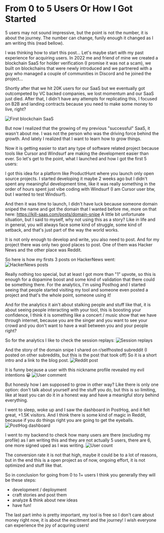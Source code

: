 # From 0 to 5 Users Or How I Got Started
5 users may not sound impressive, but the point is not the number, it is about the journey.
The number can change, funily enough it changed as I am writing this (read bellow).

I was thinking how to start this post... Let's maybe start with my past experience for acquiring users.
In 2022 me and friend of mine we created a blockchain SaaS for holder verification (I promise it was not a scam),
we built on blockchains that were newly introduced and 
we partnered with a guy who managed a couple of communities in Discord and he joined the project...

Shortly after that we hit 20K users for our SaaS but we eventually got outcompeted by VC backed companies, we lost momentum and our SaaS just died.
After that, I didn't have any attempts for replicating this, I focused on B2B and landing contracts because you need to make some money to live, right?

![First blockchain SaaS](https://github.com/user-attachments/assets/d0197a36-daa5-46aa-91e2-157e95dab8b2)

But now I realized that the growing of my previous "successful" SaaS, it wasn't about me. I was not the person who was the driving force behind the growth. And lately I realized that I want to learn how to grow things.

Now it is getting easier to start any type of software related project because tools like Cursor and Windsurf are making the development easier than ever. So let's get to the point, what I launched and how I got the first 5 users:

I got this idea for a platform like ProductHunt where you launch only open source projects.
I started developing it maybe 2 weeks ago but I didn't spent any meaningful development time, like it was really something in the order of hours spent just vibe coding with Windsurf
(I am Cursor user btw, but I wanted to test Windsurf).

And then it was time to launch, I didn't have luck because someone domain sniped the name and got the domain that I wanted before me, more on that here: https://kill-saas.com/posts/domain-snipe
A little bit unfortunate situation, but I said to myself, why not using this as a story? Like in life and in general, you will always face some kind of struggle, some kind of setback, and that's just part of the way the world works.

It is not only enough to develop and write, you also need to post.
And for my project there was only two good places to post. One of them was Hacker News and the other place was Reddit.

So here is how my firsts 3 posts on HackerNews went:
![HackerNews posts](https://github.com/user-attachments/assets/128682ec-fc7d-4de7-ac40-5074c246ec5e)

Really nothing too special, but at least I got more than "1" upvote, so this is enough for a dopamine boost and some kind of validation that there could be something there.
For the analytics, I'm using Posthog and I started seeing that people started visiting my tool and someone even posted a project and that's the whole point, someone using it!

And for the analytics it ain't about stalking people and stuff like that, it is about seeing people interacting with your tool, this is boosting your confidence,
I think it is something like a concert / music show that we have through internet, because you are the singer and you want to see your crowd and you don't want to have a wall between you and your people right?

So for the analytics I like to check the session replays:
![Session replays](https://github.com/user-attachments/assets/b73d9940-5db2-4b9b-af8d-5fc3e2fdaaa6)

And the story of the domain snipe I shared on r/selfhosted subreddit (I posted on other subreddits, but this is the post that took off)
So it is a short intro and a link to the blog post.
![Reddit post](https://github.com/user-attachments/assets/6e48cb03-896a-40f2-83b8-a9a3dc77d9c2)

It is funny because a user with this nickname profile revealed my evil intentions 😀
![User comment](https://github.com/user-attachments/assets/8cf1657c-e660-4756-8ea2-d5315ecc57a7)

But honesly how I am supposed to grow in other way?
Like there is only one option: don't talk about yourself and the stuff you do, but this is so limiting, like at least you can do it in a honest way and have a meanigful story behind everything. 

I went to sleep, woke up and I saw the dashboard in PostHog, and it felt great, +1.5K visitors.
And I think there is some kind of magic in Reddit, because if you do things right you are going to get the eyeballs.
![PostHog dashboard](https://github.com/user-attachments/assets/853ccd19-3dec-4ebd-adb0-4d6388cd8620)

I went to my backend to check how many users are there (excluding my profile) as I am writing this and they are not actually 5 users, there are 6, one more signed uped as I was writing.
![User count](https://github.com/user-attachments/assets/b3c6b48e-3d3d-4817-b813-2b0f3bd8e288)

The conversion rate it is not that high, maybe it could be to a lot of reasons, but in the end this is a open project as of now, ongoing effort, it is not optimized and stuff like that.

So in conclusion for going from 0 to 1+ users I think you generally they will be these steps:
- development / deployment
- craft stories and post them
- analyze & think about new ideas
- have fun!

The last part imho is pretty important, my tool is free so I don't care about money right now, it is about the excitment and the journey!
I wish everyone can experience the joy of acquring users!
